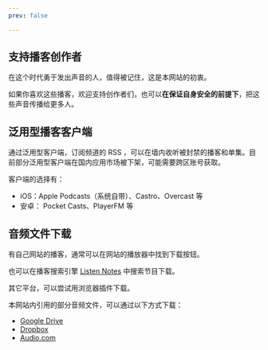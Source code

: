 ```yaml
---
prev: false

---
```


## 支持播客创作者

在这个时代勇于发出声音的人，值得被记住，这是本网站的初衷。

如果你喜欢这些播客，欢迎支持创作者们，也可以**在保证自身安全的前提下**，把这些声音传播给更多人。

## 泛用型播客客户端

通过泛用型客户端，订阅频道的 RSS ，可以在墙内收听被封禁的播客和单集。目前部分泛用型客户端在国内应用市场被下架，可能需要跨区账号获取。

客户端的选择有：
- iOS：Apple Podcasts（系统自带）、Castro、Overcast 等
- 安卓： Pocket Casts、PlayerFM 等

## 音频文件下载

有自己网站的播客，通常可以在网站的播放器中找到下载按钮。

也可以在播客搜索引擎 [Listen Notes](https://www.listennotes.com/) 中搜索节目下载。

其它平台，可以尝试用浏览器插件下载。

本网站内引用的部分音频文件，可以通过以下方式下载：
- [Google Drive](https://drive.google.com/drive/folders/1KMLBC7lKtnHMxcMMj9KtuBcEN4wxR80f?usp=sharing)
- [Dropbox](https://www.dropbox.com/scl/fo/pyvtffl4p86bnc2irmn8f/h?rlkey=dfn0i30m3r6e4r6e9go5hb0ql&dl=0)
- [Audio.com](https://audio.com/quiet-knight)